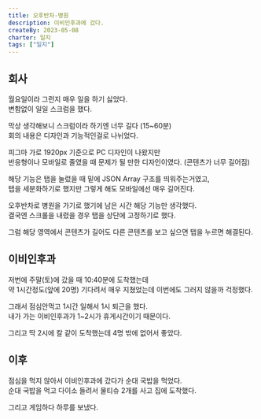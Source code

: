 ```yaml
---
title: 오후반차-병원
description: 이비인후과에 갔다.
createBy: 2023-05-08
charter: 일지
tags: ["일지"]
---
```


## 회사

월요일이라 그런지 매우 일을 하기 싫었다.  
변함없이 일일 스크럼을 했다.

막상 생각해보니 스크럼이라 하기엔 너무 길다 (15~60분)  
회의 내용은 디자인과 기능적인걸로 나뉘었다.

피그마 가로 1920px 기준으로 PC 디자인이 나왔지만  
반응형이나 모바일로 줄였을 때 문제가 될 만한 디자인이였다. (콘텐츠가 너무 길어짐)

해당 기능은 탭을 눌렀을 때 밑에 JSON Array 구조를 띄워주는거였고,  
탭을 세분화하기로 했지만 그렇게 해도 모바일에선 매우 길어진다.

오후반차로 병원을 가기로 했기에 남은 시간 해당 기능만 생각했다.  
결국엔 스크롤을 내렸을 경우 탭을 상단에 고정하기로 했다.

그럼 해당 영역에서 콘텐츠가 길어도 다른 콘텐츠를 보고 싶으면 탭을 누르면 해결된다.

## 이비인후과

저번에 주말(토)에 갔을 때 10:40분에 도착했는데  
약 1시간정도(앞에 20명) 기다려서 매우 지쳤었는데 이번에도 그러지 않을까 걱정했다.

그래서 점심안먹고 1시간 일해서 1시 퇴근을 했다.  
내가 가는 이비인후과가 1~2시가 휴게시간이기 때문이다.

그리고 딱 2시에 칼 같이 도착했는데 4명 밖에 없어서 좋았다.

## 이후

점심을 먹지 않아서 이비인후과에 갔다가 순대 국밥을 먹었다.  
순대 국밥을 먹고 다이소 들려서 물티슈 2개를 사고 집에 도착했다.

그리고 게임하다 하루를 보냈다.
